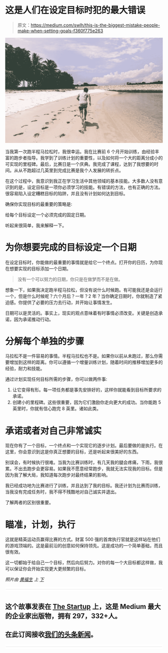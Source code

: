# 这是人们在设定目标时犯的最大错误

> 原文：<https://medium.com/swlh/this-is-the-biggest-mistake-people-make-when-setting-goals-f360f775e263>

![](img/05c3fc2606863c716b211e3980e948ae.png)

当我第一次跑半程马拉松时，我很幸运。我在比赛前 6 个月开始训练，由经验丰富的跑步者指导。我学到了训练计划的重要性，以及如何将一个大的距离分成小的可实现的里程碑。最后，比赛日是一个庆典。我完成了课程，达到了我想要的时间。从从不跑超过几英里到完成比赛是我个人发展的转折点。

在这个过程中，我意识到我正在学习生活中其他领域的基本技能。大多数人没有意识到的是，设定目标是一项你必须学习的技能。有错误的方法，也有正确的方法。很容易陷入设定糟糕目标的陷阱，并且没有计划如何达到目标。

确保你实现目标的最重要的策略是:

给每个目标设定一个必须完成的固定日期。

听起来很简单，我来解释一下。

# 为你想要完成的目标设定一个日期

在设定目标时，你能做的最重要的事情就是给它一个终点。打开你的日历，为你现在想要实现的目标添加一个日期。

> 没有一个可以努力的日期，你只是在做梦而不是在做。

想象一下，如果我决定跑半程马拉松，但没有说什么时候跑。有可能我还是会运行一个，但是什么时候呢？六个月后？一年？2 年？当你确定日期时，你就制造了紧迫感。你提供了必要的压力去行动，并开始让事情发生。

日期可以是灵活的。事实上，现实的观点意味着有时事情必须改变。关键是创造承诺，因为承诺推动行动。

# 分解每个单独的步骤

马拉松不是一件容易的事情。半程马拉松也不是。如果你以前从未跑过，那么你需要增加到这样的距离。你可以遵循一个增量训练计划，随着时间的推移增加更多的经验，耐力和技能。

通过计划实现任何目标所需的步骤，你可以做两件事:

1.  让它变得有形。每一项任务都是事先安排好的，这样你就能看到目标所要求的承诺。
2.  创建小的里程碑。这些很重要，因为它们激励你走向更大的成功。当你能跑 5 英里时，你就有信心跑完 8 英里。诸如此类。

# 承诺或者对自己非常诚实

现在你有了一个目标，一个终点和一个实现它的逐步计划。最后要做的是执行。在这里，你会意识到这是你真正想要的目标，还是听起来很美好的东西。

别误会，有时候执行很难。当我为比赛训练时，有几天我的腿会疼痛，下雨，我很累。不出去跑步会更容易。如果我不愿意经常跑步，我就无法实现我的目标。但是因为我了解大局，我知道每次跑步对最终结果的影响。

我已经成功地为比赛进行了训练，并且达到了我的目标。我还计划为比赛而训练，当我没有完成任务时，我不得不残酷地对自己诚实并退出。

了解两者的区别很重要。

# 瞄准，计划，执行

这就是精英运动员赢得比赛的方式。财富 500 强的首席执行官就是这样站在他们的游戏顶端的。这是最前沿的创意如何保持领先。这是成功的一个简单基础，而且很有效。

这一切都始于给自己一个目标，然后向后努力。对你的每一个大目标都这样做，我可以保证你会开始实现更大更频繁的目标。

*照片由* [*黄福生*](https://unsplash.com/photos/-rWjydNhATw?utm_source=unsplash&utm_medium=referral&utm_content=creditCopyText) *上* [*下*](https://unsplash.com/@atticusharris/likes?utm_source=unsplash&utm_medium=referral&utm_content=creditCopyText)

![](img/731acf26f5d44fdc58d99a6388fe935d.png)

## 这个故事发表在 [The Startup](https://medium.com/swlh) 上，这是 Medium 最大的企业家出版物，拥有 297，332+人。

## 在此订阅接收[我们的头条新闻](http://growthsupply.com/the-startup-newsletter/)。

![](img/731acf26f5d44fdc58d99a6388fe935d.png)